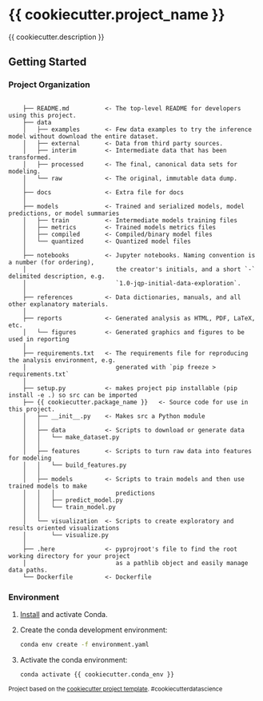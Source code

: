 # {{ cookiecutter.project_name }}

{{ cookiecutter.description }}

## Getting Started

### Project Organization

```text

    ├── README.md          <- The top-level README for developers using this project.
    ├── data
    │   ├── examples       <- Few data examples to try the inference model without download the entire dataset.
    │   ├── external       <- Data from third party sources.
    │   ├── interim        <- Intermediate data that has been transformed.
    │   ├── processed      <- The final, canonical data sets for modeling.
    │   └── raw            <- The original, immutable data dump.
    │
    ├── docs               <- Extra file for docs
    │
    ├── models             <- Trained and serialized models, model predictions, or model summaries
    │   ├── train          <- Intermediate models training files
    │   ├── metrics        <- Trained models metrics files
    │   ├── compiled       <- Compiled/binary model files
    │   └── quantized      <- Quantized model files
    │
    ├── notebooks          <- Jupyter notebooks. Naming convention is a number (for ordering),
    │                         the creator's initials, and a short `-` delimited description, e.g.
    │                         `1.0-jqp-initial-data-exploration`.
    │
    ├── references         <- Data dictionaries, manuals, and all other explanatory materials.
    │
    ├── reports            <- Generated analysis as HTML, PDF, LaTeX, etc.
    │   └── figures        <- Generated graphics and figures to be used in reporting
    │
    ├── requirements.txt   <- The requirements file for reproducing the analysis environment, e.g.
    │                         generated with `pip freeze > requirements.txt`
    │
    ├── setup.py           <- makes project pip installable (pip install -e .) so src can be imported
    ├── {{ cookiecutter.package_name }}   <- Source code for use in this project.
    │   ├── __init__.py    <- Makes src a Python module
    │   │
    │   ├── data           <- Scripts to download or generate data
    │   │   └── make_dataset.py
    │   │
    │   ├── features       <- Scripts to turn raw data into features for modeling
    │   │   └── build_features.py
    │   │
    │   ├── models         <- Scripts to train models and then use trained models to make
    │   │   │                 predictions
    │   │   ├── predict_model.py
    │   │   └── train_model.py
    │   │
    │   └── visualization  <- Scripts to create exploratory and results oriented visualizations
    │       └── visualize.py
    │
    ├── .here              <- pyprojroot's file to find the root working directory for your project
    │                         as a pathlib object and easily manage data paths.
    └── Dockerfile         <- Dockerfile
```

### Environment

1. [Install](https://docs.conda.io/projects/conda/en/latest/user-guide/install/index.html) and activate Conda.
2. Create the conda development environment:

    ```bash
    conda env create -f environment.yaml
    ```

3. Activate the conda environment:

    ```bash
    conda activate {{ cookiecutter.conda_env }}
    ```

<p><small>Project based on the <a target="_blank" href="https://github.com/diegocanales/cookiecutter-project-template/">cookiecutter project template</a>. #cookiecutterdatascience</small></p>
